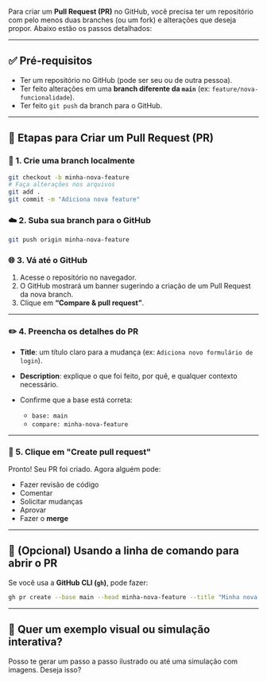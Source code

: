 Para criar um **Pull Request (PR)** no GitHub, você precisa ter um repositório com pelo menos duas branches (ou um fork) e alterações que deseja propor. Abaixo estão os passos detalhados:

---

## ✅ Pré-requisitos

* Ter um repositório no GitHub (pode ser seu ou de outra pessoa).
* Ter feito alterações em uma **branch diferente da `main`** (ex: `feature/nova-funcionalidade`).
* Ter feito `git push` da branch para o GitHub.

---

## 🔧 Etapas para Criar um Pull Request (PR)

### 🔁 1. Crie uma branch localmente

```bash
git checkout -b minha-nova-feature
# Faça alterações nos arquivos
git add .
git commit -m "Adiciona nova feature"
```

### ☁️ 2. Suba sua branch para o GitHub

```bash
git push origin minha-nova-feature
```

### 🌐 3. Vá até o GitHub

1. Acesse o repositório no navegador.
2. O GitHub mostrará um banner sugerindo a criação de um Pull Request da nova branch.
3. Clique em **“Compare & pull request”**.

---

### ✏️ 4. Preencha os detalhes do PR

* **Title**: um título claro para a mudança (ex: `Adiciona novo formulário de login`).
* **Description**: explique o que foi feito, por quê, e qualquer contexto necessário.
* Confirme que a base está correta:

  * `base: main`
  * `compare: minha-nova-feature`

---

### 📩 5. Clique em **"Create pull request"**

Pronto! Seu PR foi criado. Agora alguém pode:

* Fazer revisão de código
* Comentar
* Solicitar mudanças
* Aprovar
* Fazer o **merge**

---

## 🧪 (Opcional) Usando a linha de comando para abrir o PR

Se você usa a **GitHub CLI (`gh`)**, pode fazer:

```bash
gh pr create --base main --head minha-nova-feature --title "Minha nova feature" --body "Descrição do que foi feito"
```

---

## 🎥 Quer um exemplo visual ou simulação interativa?

Posso te gerar um passo a passo ilustrado ou até uma simulação com imagens. Deseja isso?


